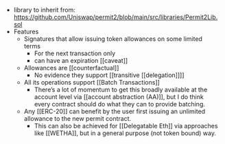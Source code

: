- library to inherit from: https://github.com/Uniswap/permit2/blob/main/src/libraries/Permit2Lib.sol
- Features
    - Signatures that allow issuing token allowances on some limited terms
        - For the next transaction only
        - can have an expiration [[caveat]]
    - Allowances are [[counterfactual]]
        - No evidence they support [[transitive [[delegation]]]]
    - All its operations support [[Batch Transactions]]
        - There’s a lot of momentum to get this broadly available at the account level via [[account abstraction (AA)]], but I do think every contract should do what they can to provide batching.
    - Any [[ERC-20]] can benefit by the user first issuing an unlimited allowance to the new permit contract.
        - This can also be achieved for [[Delegatable Eth]] via approaches like [[WETHA]], but in a general purpose (not token bound) way.
